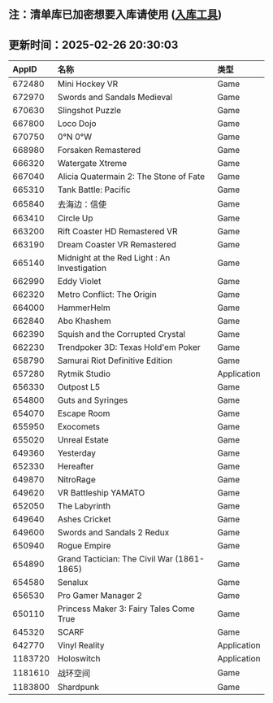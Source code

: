 ## 注：清单库已加密想要入库请使用 ([入库工具](https://github.com/BlankTMing/ManifestAutoUpdate/releases))

## 更新时间：2025-02-26 20:30:03
| AppID | 名称 | 类型  |
| :-------------------- | :----------------------------- | :----------- |
| 672480 | Mini Hockey VR| Game |
| 672970 | Swords and Sandals Medieval| Game |
| 670630 | Slingshot Puzzle| Game |
| 667800 | Loco Dojo| Game |
| 670750 | 0°N 0°W| Game |
| 668980 | Forsaken Remastered| Game |
| 666320 | Watergate Xtreme| Game |
| 667040 | Alicia Quatermain 2: The Stone of Fate| Game |
| 665310 | Tank Battle: Pacific| Game |
| 665840 | 去海边：信使| Game |
| 663410 | Circle Up| Game |
| 663200 | Rift Coaster HD Remastered VR| Game |
| 663190 | Dream Coaster VR Remastered| Game |
| 665140 | Midnight at the Red Light : An Investigation| Game |
| 662990 | Eddy Violet| Game |
| 662320 | Metro Conflict: The Origin| Game |
| 664000 | HammerHelm| Game |
| 662840 | Abo Khashem| Game |
| 662390 | Squish and the Corrupted Crystal| Game |
| 662230 | Trendpoker 3D: Texas Hold'em Poker| Game |
| 658790 | Samurai Riot Definitive Edition| Game |
| 657280 | Rytmik Studio| Application |
| 656330 | Outpost L5| Game |
| 654800 | Guts and Syringes| Game |
| 654070 | Escape Room| Game |
| 655950 | Exocomets| Game |
| 655020 | Unreal Estate| Game |
| 649360 | Yesterday| Game |
| 652330 | Hereafter| Game |
| 649870 | NitroRage| Game |
| 649620 | VR Battleship YAMATO| Game |
| 652050 | The Labyrinth| Game |
| 649640 | Ashes Cricket| Game |
| 649600 | Swords and Sandals 2 Redux| Game |
| 650940 | Rogue Empire| Game |
| 654890 | Grand Tactician: The Civil War (1861-1865)| Game |
| 654580 | Senalux| Game |
| 656530 | Pro Gamer Manager 2| Game |
| 650110 | Princess Maker 3: Fairy Tales Come True| Game |
| 645320 | SCARF| Game |
| 642770 | Vinyl Reality| Application |
| 1183720 | Holoswitch| Application |
| 1181610 | 战环空间| Game |
| 1183800 | Shardpunk| Game |
